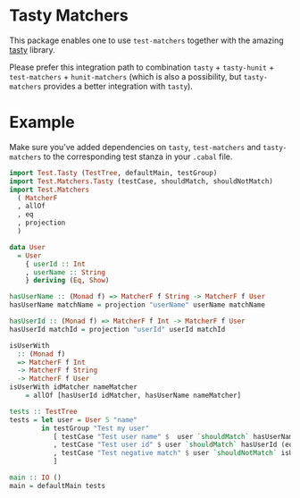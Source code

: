 # Tasty Matchers

This package enables one to use `test-matchers` together with the amazing
[tasty](http://hackage.haskell.org/package/tasty) library.

Please prefer this integration path to combination `tasty` + `tasty-hunit` +
`test-matchers` + `hunit-matchers` (which is also a possibility, but
`tasty-matchers` provides a better integration with `tasty`).

# Example

Make sure you've added dependencies on `tasty`, `test-matchers` and
`tasty-matchers` to the corresponding test stanza in your `.cabal` file.

```haskell
import Test.Tasty (TestTree, defaultMain, testGroup)
import Test.Matchers.Tasty (testCase, shouldMatch, shouldNotMatch)
import Test.Matchers
  ( MatcherF
  , allOf
  , eq
  , projection
  )

data User
  = User
    { userId :: Int
    , userName :: String
    } deriving (Eq, Show)

hasUserName :: (Monad f) => MatcherF f String -> MatcherF f User
hasUserName matchName = projection "userName" userName matchName

hasUserId :: (Monad f) => MatcherF f Int -> MatcherF f User
hasUserId matchId = projection "userId" userId matchId

isUserWith
  :: (Monad f)
  => MatcherF f Int
  -> MatcherF f String
  -> MatcherF f User
isUserWith idMatcher nameMatcher
    = allOf [hasUserId idMatcher, hasUserName nameMatcher]

tests :: TestTree
tests = let user = User 5 "name"
        in testGroup "Test my user"
           [ testCase "Test user name" $  user `shouldMatch` hasUserName (eq "name")
           , testCase "Test user id" $ user `shouldMatch` hasUserId (eq 5)
           , testCase "Test negative match" $ user `shouldNotMatch` isUserWith (eq 1) (eq "name")
           ]

main :: IO ()
main = defaultMain tests
```
